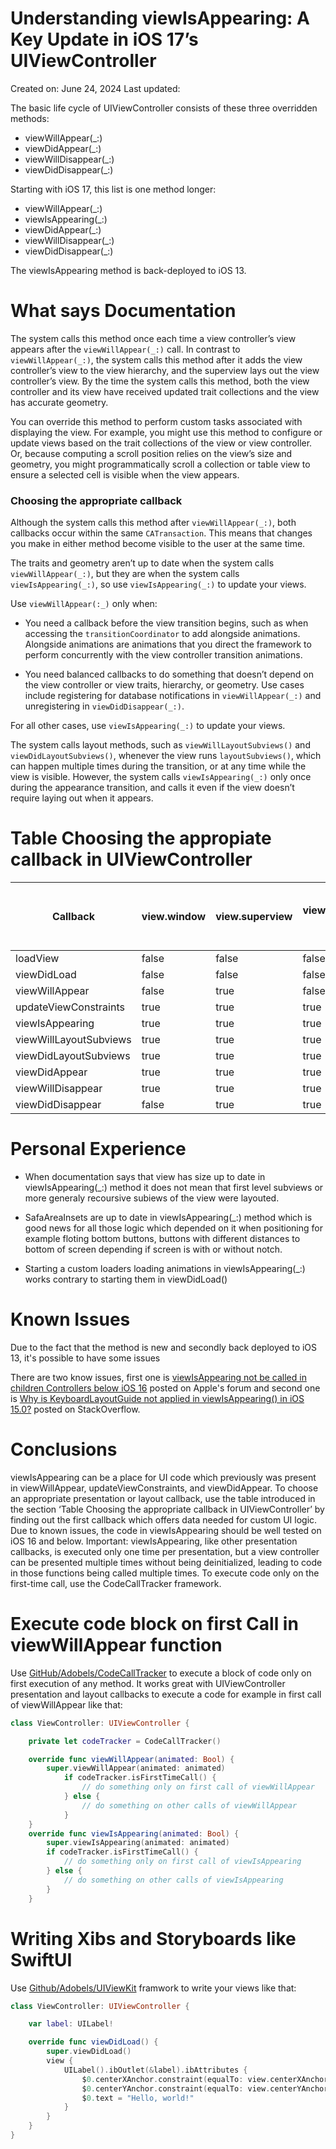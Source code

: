 # Understanding viewIsAppearing: A Key Update in iOS 17’s UIViewController

Created on: June 24, 2024
Last updated:
 
The basic life cycle of UIViewController consists of these three overridden methods:

- viewWillAppear(_:)
- viewDidAppear(_:)
- viewWillDisappear(_:)
- viewDidDisappear(_:)

Starting with iOS 17, this list is one method longer:

- viewWillAppear(_:)
- viewIsAppearing(_:)
- viewDidAppear(_:)
- viewWillDisappear(_:)
- viewDidDisappear(_:)

The viewIsAppearing method is back-deployed to iOS 13.

# What says Documentation

 The system calls this method once each time a view controller’s view appears after the `viewWillAppear(_:)` call. In contrast to `viewWillAppear(_:)`, the system calls this method after it adds the view controller’s view to the view hierarchy, and the superview lays out the view controller’s view. By the time the system calls this method, both the view controller and its view have received updated trait collections and the view has accurate geometry.

You can override this method to perform custom tasks associated with displaying the view. For example, you might use this method to configure or update views based on the trait collections of the view or view controller. Or, because computing a scroll position relies on the view’s size and geometry, you might programmatically scroll a collection or table view to ensure a selected cell is visible when the view appears.

### Choosing the appropriate callback

Although the system calls this method after `viewWillAppear(_:)`, both callbacks occur within the same `CATransaction`. This means that changes you make in either method become visible to the user at the same time.

The traits and geometry aren’t up to date when the system calls `viewWillAppear(_:)`, but they are when the system calls `viewIsAppearing(_:)`, so use `viewIsAppearing(_:)` to update your views.

Use `viewWillAppear(:_)` only when:

-   You need a callback before the view transition begins, such as when accessing the `transitionCoordinator` to add alongside animations. Alongside animations are animations that you direct the framework to perform concurrently with the view controller transition animations.
    
-   You need balanced callbacks to do something that doesn’t depend on the view controller or view traits, hierarchy, or geometry. Use cases include registering for database notifications in `viewWillAppear(_:)` and unregistering in `viewDidDisappear(_:)`.

For all other cases, use `viewIsAppearing(_:)` to update your views.

The system calls layout methods, such as `viewWillLayoutSubviews()` and `viewDidLayoutSubviews()`, whenever the view runs `layoutSubviews()`, which can happen multiple times during the transition, or at any time while the view is visible. However, the system calls `viewIsAppearing(_:)` only once during the appearance transition, and calls it even if the view doesn’t require laying out when it appears.

# Table Choosing the appropiate callback in UIViewController

|Callback| view.window | view.superview|view.traitsCollection up to date|view.safeAreaInsets up to date|view.frame up to date|view.subviews frames are up to date| Recursive subviews of view.subviews frames are up to date
--|--|--|--|--|--|--|--
loadView|false|false|false|false|false|false|false|false
viewDidLoad|false|false|false|false|false|false|false|false
viewWillAppear|false|true|false|false|true|false|false|false
updateViewConstraints|true|true|true|true|true|true|false|false
viewIsAppearing|true|true|true|true|true|true|false|false
viewWillLayoutSubviews|true|true|true|true|true|true|false|false
viewDidLayoutSubviews|true|true|true|true|true|true|true|false
viewDidAppear|true|true|true|true|true|true|true|true
viewWillDisappear|true|true|true|true|true|true|true|true
viewDidDisappear|false|true|true|true|true|true|true|true


# Personal Experience

- When documentation says that view has size up to date in viewIsAppearing(_:) method it does not mean that first level subviews or more generaly recoursive subiews of the view were layouted.

- SafaAreaInsets are up to date in viewIsAppearing(_:) method which is good news for all those logic which depended on it when positioning for example floting bottom buttons, buttons with different distances to bottom of screen depending if screen is with or without notch.

- Starting a custom loaders loading animations in viewIsAppearing(_:) works contrary to starting them in viewDidLoad()

# Known Issues

Due to the fact that the method is new and secondly back deployed to iOS 13, it's possible to have some issues

There are two know issues, first one is [viewIsAppearing not be called in children Controllers below iOS 16](https://forums.developer.apple.com/forums/thread/749169) posted on Apple's forum and second one is [Why is KeyboardLayoutGuide not applied in viewIsAppearing() in iOS 15.0?](https://stackoverflow.com/questions/78631184/why-is-keyboardlayoutguide-not-applied-in-viewisappearing-in-ios-15-0) posted on StackOverflow.

# Conclusions

viewIsAppearing can be a place for UI code which previously was present in viewWillAppear, updateViewConstraints, and viewDidAppear. To choose an appropriate presentation or layout callback, use the table introduced in the section ‘Table Choosing the appropriate callback in UIViewController’ by finding out the first callback which offers data needed for custom UI logic. Due to known issues, the code in viewIsAppearing should be well tested on iOS 16 and below. Important: viewIsAppearing, like other presentation callbacks, is executed only one time per presentation, but a view controller can be presented multiple times without being deinitialized, leading to code in those functions being called multiple times. To execute code only on the first-time call, use the CodeCallTracker framework.

# Execute code block on first Call in viewWillAppear function

Use [GitHub/Adobels/CodeCallTracker](https://github.com/Adobels/CodeCallTracker) to execute a block of code only on first execution of any method. It works great with UIViewController presentation and layout callbacks to execute a code for example in first call of viewWillAppear like that:

```swift
class ViewController: UIViewController {

    private let codeTracker = CodeCallTracker()

    override func viewWillAppear(animated: Bool) {
        super.viewWillAppear(animated: animated)
            if codeTracker.isFirstTimeCall() {
                // do something only on first call of viewWillAppear
            } else {
                // do something on other calls of viewWillAppear
            }
    }
    override func viewIsAppearing(animated: Bool) {
	    super.viewIsAppearing(animated: animated)
        if codeTracker.isFirstTimeCall() {
            // do something only on first call of viewIsAppearing
        } else {
            // do something on other calls of viewIsAppearing
        }
    }
```

# Writing Xibs and Storyboards like SwiftUI

Use [Github/Adobels/UIViewKit](https://github.com/Adobels/UIViewKit) framwork to write your views like that:

```swift
class ViewController: UIViewController {

    var label: UILabel!

    override func viewDidLoad() {
        super.viewDidLoad()
        view {
            UILabel().ibOutlet(&label).ibAttributes {
                $0.centerXAnchor.constraint(equalTo: view.centerXAnchor)
                $0.centerYAnchor.constraint(equalTo: view.centerYAnchor)
                $0.text = "Hello, world!"
            }
        }
    }
}
```
